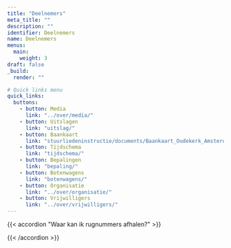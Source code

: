 ```yaml
---
title: "Deelnemers"
meta_title: ""
description: ""
identifier: Deelnemers
name: Deelnemers
menus: 
  main:
    weight: 3
draft: false
_build:
  render: ""

# Quick links menu
quick_links:
  buttons:
    - button: Media
      link: "../over/media/"
    - button: Uitslagen
      link: "uitslag/"
    - button: Baankaart
      link: "stuurliedeninstructie/documents/Baankaart_Oudekerk_Amsterdam.pdf"
    - button: Tijdschema
      link: "tijdschema/"
    - button: Bepalingen
      link: "bepaling/"
    - button: Botenwagens
      link: "botenwagens/"
    - button: Organisatie
      link: "../over/organisatie/"
    - button: Vrijwilligers
      link: "../over/vrijwilligers/"
---
```


{{< accordion "Waar kan ik rugnummers afhalen?" >}}

{{< /accordion >}}
